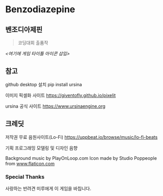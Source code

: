 # Benzodiazepine
## 벤조디아제핀
> 코딩대회 출품작

*<여기에 게임 타이틀 아이콘 삽입>*
## 참고
github desktop 설치
pip install ursina

이미지 픽셀화 사이트
https://giventofly.github.io/pixelit

ursina 공식 사이트
https://www.ursinaengine.org

## 크레딧
저작권 무료 음원사이트(Lo-Fi)
https://uppbeat.io/browse/music/lo-fi-beats

기획
프로그래밍
모델링 및 디자인
음향


Background music by PlayOnLoop.com
Icon made by Studio Poppeople from www.flaticon.com

### Special Thanks
사랑하는 반려견 미루에게 이 게임을 바칩니다.
